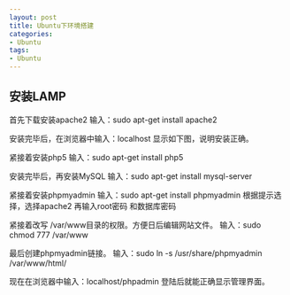 ```yaml
---
layout: post
title: Ubuntu下环境搭建
categories:
- Ubuntu
tags:
- Ubuntu
---
```


## 安装LAMP

首先下载安装apache2
输入：sudo apt-get install apache2

安装完毕后，在浏览器中输入：localhost
显示如下图，说明安装正确。

紧接着安装php5
输入：sudo apt-get install php5 

安装完毕后，再安装MySQL
输入：sudo apt-get install mysql-server

紧接着安装phpmyadmin
输入：sudo apt-get install phpmyadmin
根据提示选择，选择apache2 再输入root密码 和数据库密码

紧接着改写 /var/www目录的权限。方便日后编辑网站文件。
输入：sudo chmod 777 /var/www

最后创建phpmyadmin链接。
输入：sudo ln -s /usr/share/phpmyadmin /var/www/html/

现在在浏览器中输入：localhost/phpadmin
登陆后就能正确显示管理界面。

